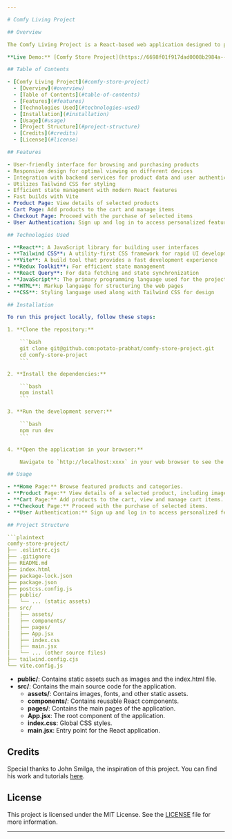 ```yaml
---

# Comfy Living Project

## Overview

The Comfy Living Project is a React-based web application designed to provide a seamless online shopping experience. This project utilizes modern web development tools and libraries to ensure high performance and maintainability. Key features include a user-friendly interface, responsive design, efficient state management, and integration with backend services. The project also uses Tailwind CSS for styling, Redux Toolkit for state management, React Query for data fetching, and Vite for fast builds.

**Live Demo:** [Comfy Store Project](https://6698f01f917dad0008b2984a--comfyliving.netlify.app/){:target="_blank"}

## Table of Contents

- [Comfy Living Project](#comfy-store-project)
  - [Overview](#overview)
  - [Table of Contents](#table-of-contents)
  - [Features](#features)
  - [Technologies Used](#technologies-used)
  - [Installation](#installation)
  - [Usage](#usage)
  - [Project Structure](#project-structure)
  - [Credits](#credits)
  - [License](#license)

## Features

- User-friendly interface for browsing and purchasing products
- Responsive design for optimal viewing on different devices
- Integration with backend services for product data and user authentication
- Utilizes Tailwind CSS for styling
- Efficient state management with modern React features
- Fast builds with Vite
- Product Page: View details of selected products
- Cart Page: Add products to the cart and manage items
- Checkout Page: Proceed with the purchase of selected items
- User Authentication: Sign up and log in to access personalized features

## Technologies Used

- **React**: A JavaScript library for building user interfaces
- **Tailwind CSS**: A utility-first CSS framework for rapid UI development
- **Vite**: A build tool that provides a fast development experience
- **Redux Toolkit**: For efficient state management
- **React Query**: For data fetching and state synchronization
- **JavaScript**: The primary programming language used for the project
- **HTML**: Markup language for structuring the web pages
- **CSS**: Styling language used along with Tailwind CSS for design

## Installation

To run this project locally, follow these steps:

1. **Clone the repository:**

    ```bash
    git clone git@github.com:potato-prabhat/comfy-store-project.git
    cd comfy-store-project
    ```

2. **Install the dependencies:**

    ```bash
    npm install
    ```

3. **Run the development server:**

    ```bash
    npm run dev
    ```

4. **Open the application in your browser:**

    Navigate to `http://localhost:xxxx` in your web browser to see the application running.

## Usage

- **Home Page:** Browse featured products and categories.
- **Product Page:** View details of a selected product, including images, description, and price.
- **Cart Page:** Add products to the cart, view and manage cart items.
- **Checkout Page:** Proceed with the purchase of selected items.
- **User Authentication:** Sign up and log in to access personalized features.

## Project Structure

```plaintext
comfy-store-project/
├── .eslintrc.cjs
├── .gitignore
├── README.md
├── index.html
├── package-lock.json
├── package.json
├── postcss.config.js
├── public/
│   └── ... (static assets)
├── src/
│   ├── assets/
│   ├── components/
│   ├── pages/
│   ├── App.jsx
│   ├── index.css
│   ├── main.jsx
│   └── ... (other source files)
├── tailwind.config.cjs
└── vite.config.js
```

- **public/**: Contains static assets such as images and the index.html file.
- **src/**: Contains the main source code for the application.
  - **assets/**: Contains images, fonts, and other static assets.
  - **components/**: Contains reusable React components.
  - **pages/**: Contains the main pages of the application.
  - **App.jsx**: The root component of the application.
  - **index.css**: Global CSS styles.
  - **main.jsx**: Entry point for the React application.


## Credits

Special thanks to John Smilga, the inspiration of this project. You can find his work and tutorials [here](https://github.com/john-smilga).

## License

This project is licensed under the MIT License. See the [LICENSE](LICENSE) file for more information.

---
```

